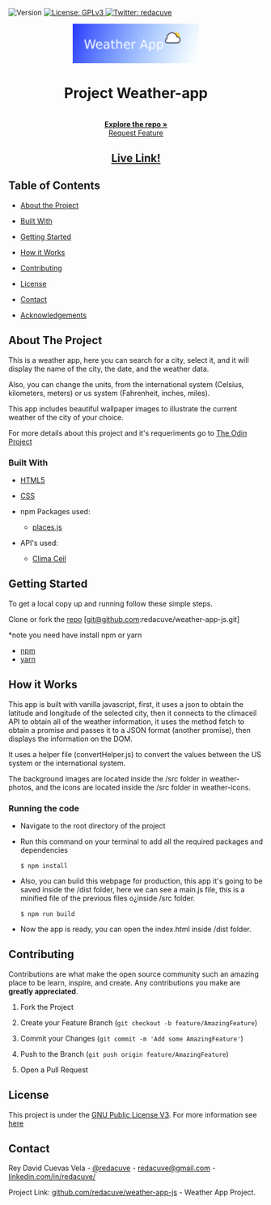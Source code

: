 <!-- Badges -->
<p>
  <img alt="Version" src="https://img.shields.io/badge/version-0.2-blue.svg?cacheSeconds=2592000" />
  <a href="#" target="_blank">
    <img alt="License: GPLv3 " src="https://img.shields.io/badge/License-GPL-yellow.svg" />
  </a>
  <a href="https://twitter.com/redacuve" target="_blank">
    <img alt="Twitter: redacuve " src="https://img.shields.io/twitter/follow/redacuve.svg?style=social" />
  </a>
</p>


<!-- Project Header -->
  <p align="center">
    <img src="weather.png" width="250">
  <br>
  <h1 align="center">Project Weather-app</h1>
  <p align="center">
  <br>
   <a href="https://github.com/redacuve/weather-app-js"><strong>Explore the repo »</strong></a>
  <br>
    <a href="https://github.com/redacuve/weather-app-js/issues">Request Feature</a>
  </p>
  <h2 align="center"><a href="https://raw.githack.com/redacuve/weather-app-js/app/dist/index.html"><strong>Live Link!</strong></a></h2>

<!-- TABLE OF CONTENTS -->

## Table of Contents

* [About the Project](#about-the-project)

* [Built With](#built-with)

* [Getting Started](#getting-started)

* [How it Works](#how-it-works)

* [Contributing](#contributing)

* [License](#license)

* [Contact](#contact)

* [Acknowledgements](#acknowledgements)

<!-- ABOUT THE PROJECT -->

## About The Project

This is a weather app, here you can search for a city, select it, and it will display the name of the city, the date, and the weather data.

Also, you can change the units, from the international system (Celsius, kilometers, meters) or us system (Fahrenheit, inches, miles).

This app includes beautiful wallpaper images to illustrate the current weather of the city of your choice.

For more details about this project and it's requeriments go to <a href="https://www.theodinproject.com/courses/javascript/lessons/weather-app"> The Odin Project</a>


### Built With

* [HTML5](https://developer.mozilla.org/es/docs/HTML/HTML5)

* [CSS](https://developer.mozilla.org/es/docs/Web/CSS)

* npm Packages used:
    * [places.js](https://www.npmjs.com/package/places.js/v/1.16.1)

* API's used:
    * [Clima Ceil](https://developer.climacell.co/v3/docs)

<!-- GETTING STARTED -->

## Getting Started

To get a local copy up and running follow these simple steps.

Clone or fork the <a href="https://github.com/redacuve/weather-app-js">repo</a> [git@github.com:redacuve/weather-app-js.git]

*note you need have install npm or yarn
* [npm](https://www.npmjs.com/get-npm)
* [yarn](https://classic.yarnpkg.com/en/docs/install)


<!-- HOW IT WORKS -->
## How it Works

This app is built with vanilla javascript, first, it uses a json to obtain the latitude and longitude of the selected city, then it connects to the climaceil API to obtain all of the weather information, it uses the method fetch to obtain a promise and passes it to a JSON format (another promise), then displays the information on the DOM.

It uses a helper file (convertHelper.js) to convert the values between the US system or the international system.

The background images are located inside the /src folder in weather-photos, and the icons are located inside the /src folder in weather-icons.

### Running the code

*   Navigate to the root directory of the project

*   Run this command on your terminal to add all the required packages and dependencies
    ```
    $ npm install
    ```
*   Also, you can build this webpage for production, this app it's going to be saved inside the /dist folder, here we can see a main.js file, this is a minified file of the previous files o¿inside /src folder.
    ```
    $ npm run build
    ```
*   Now the app is ready, you can open the index.html inside /dist folder.


<!-- CONTRIBUTING -->

## Contributing

Contributions are what make the open source community such an amazing place to be learn, inspire, and create. Any contributions you make are **greatly appreciated**.

1. Fork the Project

2. Create your Feature Branch (`git checkout -b feature/AmazingFeature`)

3. Commit your Changes (`git commit -m 'Add some AmazingFeature'`)

4. Push to the Branch (`git push origin feature/AmazingFeature`)

5. Open a Pull Request

<!-- LICENSE -->

## License

This project is under the <a href="https://www.gnu.org/licenses/gpl-3.0.html">GNU Public License V3</a>. For more information see <a href="https://github.com/redacuve/weather-app-js/blob/master/LICENSE">here</a>

<!-- CONTACT -->

## Contact

Rey David Cuevas Vela - [@redacuve](https://twitter.com/redacuve) - [redacuve@gmail.com](mailto:redacuve@gmail.com) -[linkedin.com/in/redacuve/](https://www.linkedin.com/in/redacuve/)

Project Link: [github.com/redacuve/weather-app-js](https://github.com/redacuve/weather-app-js) - Weather App Project.